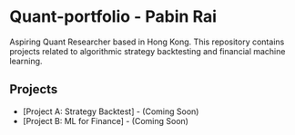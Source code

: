 # Quant-portfolio - Pabin Rai
Aspiring Quant Researcher based in Hong Kong.
This repository contains projects related to algorithmic strategy backtesting and financial machine learning.

## Projects
*   [Project A: Strategy Backtest] - (Coming Soon)
*   [Project B: ML for Finance] - (Coming Soon)
